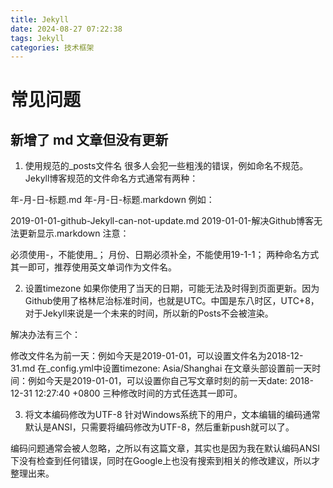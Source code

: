 ```yaml
---
title: Jekyll
date: 2024-08-27 07:22:38
tags: Jekyll
categories: 技术框架
---
```


# 常见问题
## 新增了 md 文章但没有更新
1. 使用规范的_posts文件名
很多人会犯一些粗浅的错误，例如命名不规范。Jekyll博客规范的文件命名方式通常有两种：

年-月-日-标题.md
年-月-日-标题.markdown
例如：

2019-01-01-github-Jekyll-can-not-update.md
2019-01-01-解决Github博客无法更新显示.markdown
注意：

必须使用-，不能使用_；
月份、日期必须补全，不能使用19-1-1；
两种命名方式其一即可，推荐使用英文单词作为文件名。

2. 设置timezone
如果你使用了当天的日期，可能无法及时得到页面更新。因为Github使用了格林尼治标准时间，也就是UTC。中国是东八时区，UTC+8，对于Jekyll来说是一个未来的时间，所以新的Posts不会被渲染。

解决办法有三个：

修改文件名为前一天：例如今天是2019-01-01，可以设置文件名为2018-12-31.md
在_config.yml中设置timezone: Asia/Shanghai
在文章头部设置前一天时间：例如今天是2019-01-01，可以设置你自己写文章时刻的前一天date: 2018-12-31 12:27:40 +0800
三种修改时间的方式任选其一即可。

3. 将文本编码修改为UTF-8
针对Windows系统下的用户，文本编辑的编码通常默认是ANSI，只需要将编码修改为UTF-8，然后重新push就可以了。

编码问题通常会被人忽略，之所以有这篇文章，其实也是因为我在默认编码ANSI下没有检查到任何错误，同时在Google上也没有搜索到相关的修改建议，所以才整理出来。

